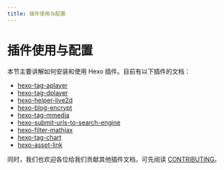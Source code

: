 ```yaml
---
title: 插件使用与配置
---
```

# 插件使用与配置

本节主要讲解如何安装和使用 Hexo 插件。目前有以下插件的文档：

- [hexo-tag-aplayer](3-1-hexo-tag-aplayer)
- [hexo-tag-dplayer](3-2-hexo-tag-dplayer)
- [hexo-helper-live2d](3-3-hexo-helper-live2d)
- [hexo-blog-encrypt](3-4-hexo-blog-encrypt)
- [hexo-tag-mmedia](3-5-hexo-tag-mmedia)
- [hexo-submit-urls-to-search-engine](3-6-hexo-submit-urls-to-search-engine)
- [hexo-filter-mathjax](3-7-hexo-filter-mathjax)
- [hexo-tag-chart](3-8-hexo-tag-chart)
- [hexo-asset-link](3-9-hexo-asset-link)

同时，我们也欢迎各位给我们贡献其他插件文档，可先阅读 [CONTRIBUTING](https://github.com/EasyHexo/Easy-Hexo/blob/master/.github/CONTRIBUTING.md)。
